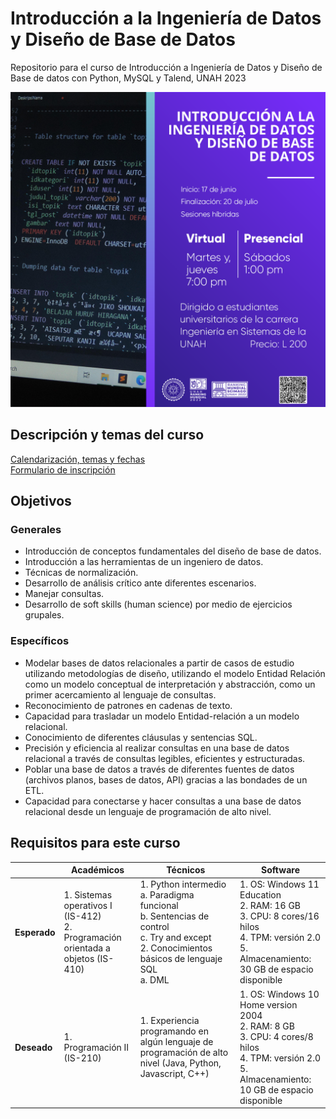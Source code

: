 # Introducción a la Ingeniería de Datos y Diseño de Base de Datos
Repositorio para el curso de Introducción a Ingeniería  de Datos y Diseño de Base de datos con Python, MySQL y Talend, UNAH 2023

![](images/banner-v4.png)

## Descripción y temas del curso
[Calendarización, temas y fechas](https://cutt.ly/qwwQ24Df)  
[Formulario de inscripción](https://cutt.ly/FwwI7Jrf)

## Objetivos
### Generales
- Introducción de conceptos fundamentales del diseño de base de datos.
- Introducción a las herramientas de un ingeniero de datos. 
- Técnicas de normalización.
- Desarrollo de análisis crítico ante diferentes escenarios.
- Manejar consultas.
- Desarrollo de soft skills (human science) por medio de ejercicios grupales.

### Específicos
- Modelar bases de datos relacionales a partir de casos de estudio utilizando metodologías de diseño, utilizando el modelo Entidad Relación como un modelo conceptual de interpretación y abstracción, como un primer acercamiento al lenguaje de consultas.
- Reconocimiento de patrones en cadenas de texto.
- Capacidad para trasladar un modelo Entidad-relación a un modelo relacional.
- Conocimiento de diferentes cláusulas y sentencias SQL.
- Precisión y eficiencia al realizar consultas en una base de datos relacional a través de consultas legibles, eficientes y estructuradas.
- Poblar una base de datos a través de diferentes fuentes de datos (archivos planos, bases de datos, API) gracias a las bondades de un ETL.
- Capacidad para conectarse y hacer consultas a una base de datos relacional desde un lenguaje de programación de alto nivel.

## Requisitos para este curso


|              | **Académicos**                                                                    | **Técnicos**                                                                                                                                                  | **Software**                                                                                                                                                 |
|--------------|-----------------------------------------------------------------------------------|---------------------------------------------------------------------------------------------------------------------------------------------------------------|--------------------------------------------------------------------------------------------------------------------------------------------------------------|
| **Esperado** | 1. Sistemas operativos I (IS-412)<br>2. Programación orientada a objetos (IS-410) | 1. Python intermedio<br>  a. Paradigma funcional<br>  b. Sentencias de control<br>  c. Try and except<br>2. Conocimientos básicos de lenguaje SQL<br>  a. DML | 1. OS: Windows 11 Education<br>2. RAM: 16 GB<br>3. CPU: 8 cores/16 hilos<br>4. TPM: versión 2.0<br>5. Almacenamiento: 30 GB de espacio disponible<br>        |
| **Deseado**  | 1. Programación II (IS-210)                                                       | 1. Experiencia programando en algún lenguaje de programación de alto nivel (Java, Python, Javascript, C++)                                                    | 1. OS: Windows 10 Home version 2004<br>2. RAM: 8 GB<br>3. CPU: 4 cores/8 hilos<br>4. TPM: versión 2.0<br>5. Almacenamiento: 10 GB de espacio disponible<br>  |